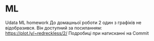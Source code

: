 # ML
Udata ML homework
До домашньої роботи 2 один з графіків не відобразився. Він доступний за посиланням: https://plot.ly/~redreckless/2/
Подробиці при натисканні на Commit
